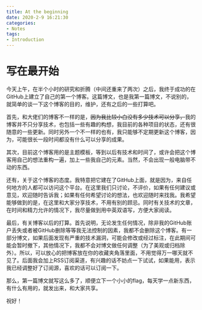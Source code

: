 ```yaml
---
title: At the beginning
date: 2020-2-9 16:21:30
categories:
- Notes
tags:
- Introduction
---
```


# 写在最开始

今天上午，在半个小时的研究和折腾（中间还重来了两次）之后，我终于成功的在GitHub上建立了自己的第一个博客。这篇博文，也是我第一篇博文，不说别的，就简单的谈一下这个博客的目的，维护，还有之后的一些打算吧。

首先，和大佬们的博客不一样的是，~~因为我比较小白没有多少技术可以分享，~~我的博客并不只分享技术，也包括一些有趣的构想，我目前的各种项目的状态，还有很随意的一些更新。同时另外一个不一样的也有，我只能够不定期更新这个博客，因为，可能很长一段时间都没有什么可以分享的成果。

其次，目前这个博客用的是主题模板，等到以后有技术和时间了，或许会把这个博客用自己的想法重构一遍，加上一些我自己的元素。当然，不会出现一般电脑带不动的东西。

还有，关于这个博客的态度。我特意把它建在了GitHub上面，就是因为，来自任何地方的人都可以访问这个平台。在这里我们只讨论，不评价，如果有任何建议或意见，欢迎随时告诉我；如果有任何希望讨论的想法，也欢迎随时来找我。我希望能够做到的是，在这里和大家分享技术，不用有别的顾忌。同时有关技术的文章，在时间和精力允许的情况下，我尽量做到用中英双语写，方便大家阅读。

最后，有关博客以后的打算。首先说明，无论发生任何情况，除非我的GitHub账户丢失或者被GitHub删除等等我无法控制的因素，我都不会删除这个博客。有一部分博文，如果后面发现有严重的技术漏洞，可能会修改或经过标注，在此期间可能会暂时撤下，其他情况下，我都不会对博文做任何调整（为了美观或归档除外）。所以，可以放心的把博客放在你的收藏夹角落里面，不用觉得万一哪天就不见了。后面我会加上RSS订阅渠道，有兴趣的话不妨点一下试试，如果能用，表示我已经调整好了订阅源，喜欢的话可以订阅一下。

那么，第一篇博文就写这么多了，顺便立下一个小小的flag，每天学一点新东西，有什么有用的，就发出来，和大家共享。

祝好！
